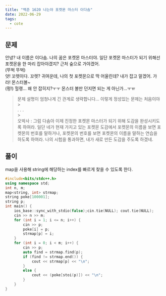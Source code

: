 ```yaml
---
title: "백준 1620 나는야 포켓몬 마스터 이다솜"
date: 2022-06-29
tags:
  - cote
---
```


## 문제

안녕? 내 이름은 이다솜. 나의 꿈은 포켓몬 마스터야. 일단 포켓몬 마스터가 되기 위해선 포켓몬을 한 마리 잡아야겠지? 근처 숲으로 가야겠어.
<br/>
(뚜벅 뚜벅)
<br/>
얏! 꼬렛이다. 꼬렛? 귀여운데, 나의 첫 포켓몬으로 딱 어울린데? 내가 잡고 말겠어. 가라! 몬스터볼~
<br/>
(펑!) 헐랭... 왜 안 잡히지?ㅜㅜ 몬스터 볼만 던지면 되는 게 아닌가...ㅜㅠ

> 문제 설명이 엄청나게 긴 관계로 생략합니다... 이렇게 정성있는 문제는 처음이야
> <br/> > <br/>
> . . .
> <br/> > <br/>
> 오박사 : 그럼 다솜아 이제 진정한 포켓몬 마스터가 되기 위해 도감을 완성시키도록 하여라. 일단 네가 현재 가지고 있는 포켓몬 도감에서 포켓몬의 이름을 보면 포켓몬의 번호를 말하거나, 포켓몬의 번호를 보면 포켓몬의 이름을 말하는 연습을 하도록 하여라. 나의 시험을 통과하면, 내가 새로 만든 도감을 주도록 하겠네.

## 풀이

map을 사용해 string에 해당하는 index를 빠르게 찾을 수 있도록 한다.

```cpp
#include<bits/stdc++.h>
using namespace std;
int n, m;
map<string, int> strmap;
string poke[100001];
string p;
int main() {
	ios_base::sync_with_stdio(false);cin.tie(NULL); cout.tie(NULL);
	cin >> n >> m;
	for (int i = 1; i <= n; i++) {
		cin >> p;
		poke[i] = p;
		strmap[p] = i;
	}
	for (int i = 0; i < m; i++) {
		cin >> p;
		auto find = strmap.find(p);
		if (find != strmap.end()) {
			cout << strmap[p] << "\n";
		}
		else {
			cout << (poke[stoi(p)]) << "\n";
		}
	}
}
```
